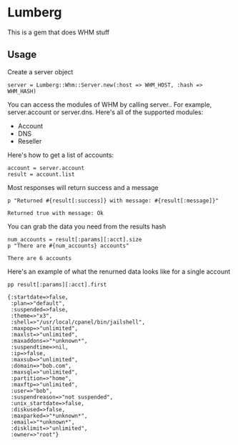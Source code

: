 Lumberg
=======

This is a gem that does WHM stuff

Usage
-----

Create a server object

    server = Lumberg::Whm::Server.new(:host => WHM_HOST, :hash => WHM_HASH)

You can access the modules of WHM by calling server.<module>. For example, server.account or server.dns. Here's all of the supported modules:

* Account
* DNS
* Reseller

Here's how to get a list of accounts:

    account = server.account
    result = account.list

Most responses will return success and a message

    p "Returned #{result[:success]} with message: #{result[:message]}"

    Returned true with message: Ok

You can grab the data you need from the results hash

    num_accounts = result[:params][:acct].size
    p "There are #{num_accounts} accounts"

    There are 6 accounts


Here's an example of what the renurned data looks like for a single account

    pp result[:params][:acct].first

    {:startdate=>false,
     :plan=>"default",
     :suspended=>false,
     :theme=>"x3",
     :shell=>"/usr/local/cpanel/bin/jailshell",
     :maxpop=>"unlimited",
     :maxlst=>"unlimited",
     :maxaddons=>"*unknown*",
     :suspendtime=>nil,
     :ip=>false,
     :maxsub=>"unlimited",
     :domain=>"bob.com",
     :maxsql=>"unlimited",
     :partition=>"home",
     :maxftp=>"unlimited",
     :user=>"bob",
     :suspendreason=>"not suspended",
     :unix_startdate=>false,
     :diskused=>false,
     :maxparked=>"*unknown*",
     :email=>"*unknown*",
     :disklimit=>"unlimited",
     :owner=>"root"}




